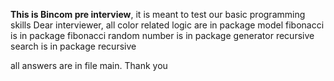 **This is Bincom pre interview**, it is meant to test our basic programming skills
Dear interviewer,
all color related logic are in package model
fibonacci is in package fibonacci
random number is in package generator
recursive search is in package recursive

all answers are in file main.
Thank you
